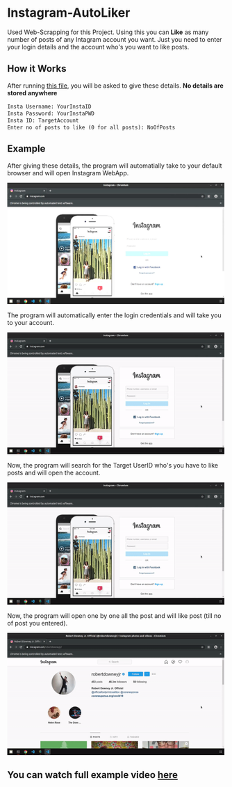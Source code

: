 # Instagram-AutoLiker
Used Web-Scrapping for this Project.
Using this you can **Like** as many number of posts of any Intagram account you want.
Just you need to enter your login details and the account who's you want to like posts.

## How it Works
After running [this file](https://github.com/sdas969/Instagram-AutoLiker/blob/master/Insta_AutoLiker.py), you will be asked to give these details.
**No details are stored anywhere**
```
Insta Username: YourInstaID
Insta Password: YourInstaPWD
Insta ID: TargetAccount
Enter no of posts to like (0 for all posts): NoOfPosts
```

## Example

After giving these details, the program will automatially take to your default browser and will open Instagram WebApp.

<img src="https://github.com/gargk747/Instagram-AutoLiker/blob/master/assets/chrome.jpg" width="500">

The program will automatically enter the login credentials and will take you to your account.

<img src="https://github.com/gargk747/Instagram-AutoLiker/blob/master/assets/login.gif" width="500">

Now, the program will search for the Target UserID who's you have to like posts and will open the account.

<img src="https://github.com/gargk747/Instagram-AutoLiker/blob/master/assets/search.gif" width="500">

Now, the program will open one by one all the post and will like post (till no of post you entered).

<img src="https://github.com/gargk747/Instagram-AutoLiker/blob/master/assets/like.gif" width="500">

## You can watch full example video [here](https://drive.google.com/file/d/1skl5v-PlPK6EoWiAuu2uBTu0nV-dyLVL/view?usp=sharing)

